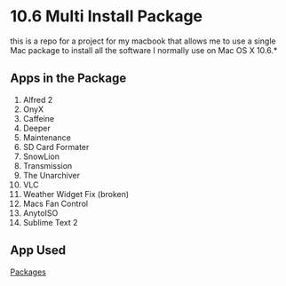 # 10.6 Multi Install Package

this is a repo for a project for my macbook that allows me to use a single Mac package to install all the software I normally use on Mac OS X 10.6.*

## Apps in the Package

1. Alfred 2
2. OnyX
3. Caffeine
4. Deeper
5. Maintenance
6. SD Card Formater
7. SnowLion
8. Transmission
9. The Unarchiver
10. VLC
11. Weather Widget Fix (broken)
12. Macs Fan Control
13. AnytoISO
14. Sublime Text 2

## App Used

[Packages](http://s.sudre.free.fr/Software/Packages/about.html)
